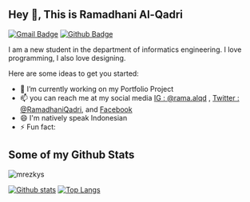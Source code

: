 ## Hey 👋, This is Ramadhani Al-Qadri
[![Gmail Badge](https://img.shields.io/badge/-ramadhanialqadri12@gmail.com-c14438?style=flat&logo=Gmail&logoColor=white&link=mailto:ramadhanialqadri12@gmail.com)](mailto:ramadhanialqadri12@gmail.com) [![Github Badge](https://img.shields.io/badge/-RamaAlqdri-grey?style=flat&logo=github&logoColor=white&link=https://github.com/RamaAlqdri/)](https://www.github.com/RamaAlqdri/) <p align='left'>I am a new student in the department of informatics engineering. I love programming, I also love designing.</p>
Here are some ideas to get you started:

- 🔭 I’m currently working on my Portfolio Project
- 📫 you can reach me at my social media  [IG : @rama.alqd](https://instagram.com/rama.alqd) , [Twitter : @RamadhaniQadri](https://twitter.com/RamadhaniQadri), and [Facebook](https://facebook.com/ramadhanialqadri.alqadri)
- 😄 I'm natively speak Indonesian
- ⚡ Fun fact: 

## Some of my Github Stats
<p align=left> <img src=https://komarev.com/ghpvc/?username=mrezkys alt=mrezkys /> </p>

[![Github stats](https://github-readme-stats.vercel.app/api?username=RamaAlqdri&show_icons=true&include_all_commits=true)](https://github.com/RamaAlqdri/github-readme-stats)
[![Top Langs](https://github-readme-stats.vercel.app/api/top-langs/?username=RamaAlqdri&layout=compact)](https://github.com/RamaAlqdri/github-readme-stats)
